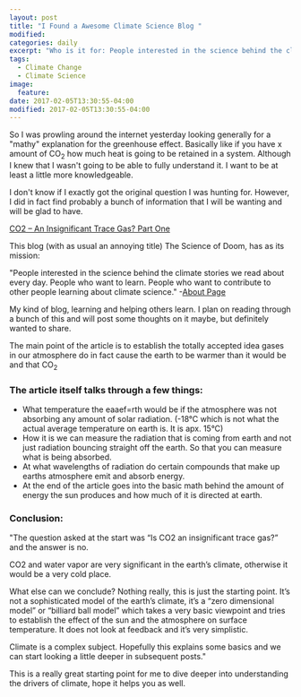 ```yaml
---
layout: post
title: "I Found a Awesome Climate Science Blog "
modified:
categories: daily
excerpt: "Who is it for: People interested in the science behind the climate stories we read about every day. People who want to learn. People who want to contribute to other people learning about climate science."
tags:
  - Climate Change
  - Climate Science
image:
  feature:
date: 2017-02-05T13:30:55-04:00
modified: 2017-02-05T13:30:55-04:00
---
```


So I was prowling around the internet yesterday looking generally for a "mathy" explanation for the greenhouse effect. Basically like if you have x amount of CO<sub>2</sub> how much heat is going to be retained in a system. Although I knew that I wasn't going to be able to fully understand it. I want to be at least a little more knowledgeable. 

I don't know if I exactly got the original question I was hunting for. However, I did in fact find probably a bunch of information that I will be wanting and will be glad to have. 

[CO2 – An Insignificant Trace Gas? Part One](https://scienceofdoom.com/2009/11/28/co2-an-insignificant-trace-gas-part-one/)

This blog (with as usual an annoying title) The Science of Doom, has as its mission: 

"People interested in the science behind the climate stories we read about every day. People who want to learn. People who want to contribute to other people learning about climate science." -[About Page](https://scienceofdoom.com/about/)

My kind of blog, learning and helping others learn. I plan on reading through a bunch of this and will post some thoughts on it maybe, but definitely wanted to share. 

The main point of the article is to establish the totally accepted idea gases in our atmosphere do in fact cause the earth to be warmer than it would be and that CO<sub>2</sub>

### The article itself talks through a few things:  

- What temperature the eaaef=rth would be if the atmosphere was not absorbing any amount of solar radiation. (-18°C which is not what the actual average temperature on earth is. It is apx. 15°C) 
- How it is we can measure the radiation that is coming from earth and not just radiation bouncing straight off the earth. So that you can measure what is being absorbed. 
- At what wavelengths of radiation do certain compounds that make up earths atmosphere emit and absorb energy.
- At the end of the article goes into the basic math behind the amount of energy the sun produces and how much of it is directed at earth. 

### Conclusion: 

"The question asked at the start was “Is CO2 an insignificant trace gas?” and the answer is no.

CO2 and water vapor are very significant in the earth’s climate, otherwise it would be a very cold place.

What else can we conclude? Nothing really, this is just the starting point. It’s not a sophisticated model of the earth’s climate, it’s a “zero dimensional model” or “billiard ball model” which takes a very basic viewpoint and tries to establish the effect of the sun and the atmosphere on surface temperature. It does not look at feedback and it’s very simplistic.

Climate is a complex subject. Hopefully this explains some basics and we can start looking a little deeper in subsequent posts."

This is a really great starting point for me to dive deeper into understanding the drivers of climate, hope it helps you as well.  
